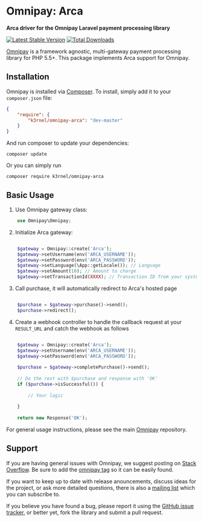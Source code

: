 # Omnipay: Arca

**Arca driver for the Omnipay Laravel payment processing library**

[![Latest Stable Version](https://poser.pugx.org/k3rnel/omnipay-arca/version.png)](https://packagist.org/packages/k3rnel/omnipay-arca)
[![Total Downloads](https://poser.pugx.org/k3rnel/omnipay-arca/d/total.png)](https://packagist.org/packages/k3rnel/omnipay-arca)

[Omnipay](https://github.com/thephpleague/omnipay) is a framework agnostic, multi-gateway payment
processing library for PHP 5.5+. This package implements Arca support for Omnipay.

## Installation

Omnipay is installed via [Composer](http://getcomposer.org/). To install, simply add it
to your `composer.json` file:

```json
{
    "require": {
        "k3rnel/omnipay-arca": "dev-master"
    }
}
```

And run composer to update your dependencies:

    composer update

Or you can simply run

    composer require k3rnel/omnipay-arca

## Basic Usage

1. Use Omnipay gateway class:

```php
    use Omnipay\Omnipay;
```

2. Initialize Arca gateway:

```php

    $gateway = Omnipay::create('Arca');
    $gateway->setUsername(env('ARCA_USERNAME'));
    $gateway->setPassword(env('ARCA_PASSWORD'));
    $gateway->setLanguage(\App::getLocale()); // Language
    $gateway->setAmount(10); // Amount to charge
    $gateway->setTransactionId(XXXX); // Transaction ID from your system

```

3. Call purchase, it will automatically redirect to Arca's hosted page

```php

    $purchase = $gateway->purchase()->send();
    $purchase->redirect();

```

4. Create a webhook controller to handle the callback request at your `RESULT_URL` and catch the webhook as follows

```php

    $gateway = Omnipay::create('Arca');
    $gateway->setUsername(env('ARCA_USERNAME'));
    $gateway->setPassword(env('ARCA_PASSWORD'));
    
    $purchase = $gateway->completePurchase()->send();
    
    // Do the rest with $purchase and response with 'OK'
    if ($purchase->isSuccessful()) {
        
        // Your logic
        
    }
    
    return new Response('OK');

```

For general usage instructions, please see the main [Omnipay](https://github.com/thephpleague/omnipay)
repository.

## Support

If you are having general issues with Omnipay, we suggest posting on
[Stack Overflow](http://stackoverflow.com/). Be sure to add the
[omnipay tag](http://stackoverflow.com/questions/tagged/omnipay) so it can be easily found.

If you want to keep up to date with release anouncements, discuss ideas for the project,
or ask more detailed questions, there is also a [mailing list](https://groups.google.com/forum/#!forum/omnipay) which
you can subscribe to.

If you believe you have found a bug, please report it using the [GitHub issue tracker](https://github.com/k3rnel/omnipay-arca/issues),
or better yet, fork the library and submit a pull request.
